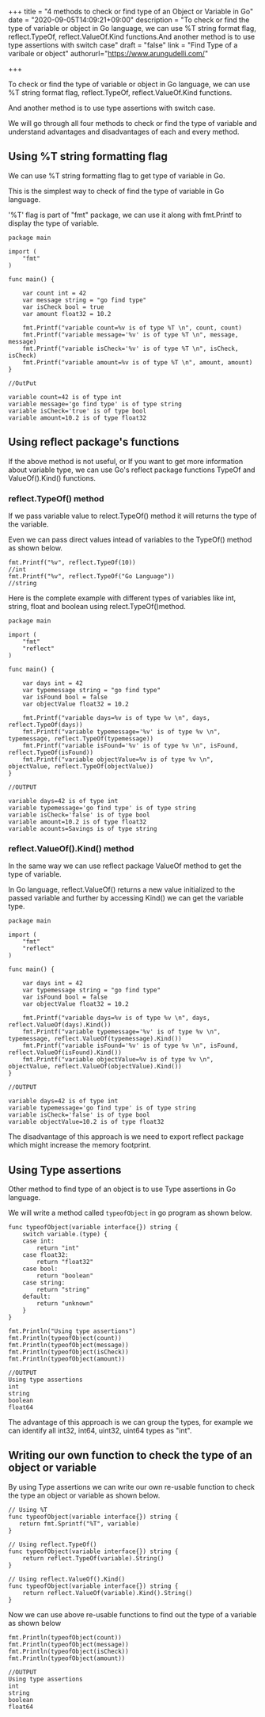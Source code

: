 +++
title = "4 methods to check or find type of an Object or Variable in Go"
date = "2020-09-05T14:09:21+09:00"
description = "To check or find the type of variable or object in Go language, we can use %T string format flag, reflect.TypeOf, reflect.ValueOf.Kind functions.And another method is to use type assertions with switch case"
draft = "false"
link = "Find Type of a varibale or object"
authorurl="https://www.arungudelli.com/"

+++

To check or find the type of variable or object in Go language, we can use %T string format flag, reflect.TypeOf, reflect.ValueOf.Kind functions. 

And another method is to use type assertions with switch case.

We will go through all four methods to check or find the type of variable and understand advantages and disadvantages of each and every method.

## Using %T string formatting flag

We can use %T string formatting flag to get type of variable in Go.

This is the simplest way to check of find the type of variable in Go language.

'%T' flag is part of "fmt" package, we can use it along with fmt.Printf to display the type of variable.

```
package main

import (
	"fmt"
)

func main() {

	var count int = 42
	var message string = "go find type"
	var isCheck bool = true
	var amount float32 = 10.2

	fmt.Printf("variable count=%v is of type %T \n", count, count)
	fmt.Printf("variable message='%v' is of type %T \n", message, message)
	fmt.Printf("variable isCheck='%v' is of type %T \n", isCheck, isCheck)
	fmt.Printf("variable amount=%v is of type %T \n", amount, amount)
}

//OutPut

variable count=42 is of type int
variable message='go find type' is of type string
variable isCheck='true' is of type bool
variable amount=10.2 is of type float32

```

## Using reflect package's functions

If the above method is not useful, or If you want to get more information about variable type, we can use Go's reflect package functions TypeOf and ValueOf().Kind() functions.

### reflect.TypeOf() method 

If we pass variable value to relect.TypeOf() method it will returns the type of the variable.

Even we can pass direct values intead of variables to the TypeOf() method as shown below.

```
fmt.Printf("%v", reflect.TypeOf(10))
//int
fmt.Printf("%v", reflect.TypeOf("Go Language"))
//string

```

Here is the complete example with different types of variables like int, string, float and boolean using relect.TypeOf()method.

```
package main

import (
	"fmt"
	"reflect"
)

func main() {

	var days int = 42
	var typemessage string = "go find type"
	var isFound bool = false
	var objectValue float32 = 10.2

	fmt.Printf("variable days=%v is of type %v \n", days, reflect.TypeOf(days))
	fmt.Printf("variable typemessage='%v' is of type %v \n", typemessage, reflect.TypeOf(typemessage))
	fmt.Printf("variable isFound='%v' is of type %v \n", isFound, reflect.TypeOf(isFound))
	fmt.Printf("variable objectValue=%v is of type %v \n", objectValue, reflect.TypeOf(objectValue))
}

//OUTPUT 

variable days=42 is of type int
variable typemessage='go find type' is of type string
variable isCheck='false' is of type bool
variable amount=10.2 is of type float32
variable acounts=Savings is of type string

```

### reflect.ValueOf().Kind() method 

In the same way we can use reflect package ValueOf method to get the type of variable.

In Go language, reflect.ValueOf() returns a new value initialized to the passed variable and further by accessing Kind() we can get the variable type.

```
package main

import (
	"fmt"
	"reflect"
)

func main() {

	var days int = 42
	var typemessage string = "go find type"
	var isFound bool = false
	var objectValue float32 = 10.2

	fmt.Printf("variable days=%v is of type %v \n", days, reflect.ValueOf(days).Kind())
	fmt.Printf("variable typemessage='%v' is of type %v \n", typemessage, reflect.ValueOf(typemessage).Kind())
	fmt.Printf("variable isFound='%v' is of type %v \n", isFound, reflect.ValueOf(isFound).Kind())
	fmt.Printf("variable objectValue=%v is of type %v \n", objectValue, reflect.ValueOf(objectValue).Kind())
}

//OUTPUT 

variable days=42 is of type int
variable typemessage='go find type' is of type string
variable isCheck='false' is of type bool
variable objectValue=10.2 is of type float32

```

The disadvantage of this approach is we need to export reflect package which might increase the memory footprint.

## Using Type assertions

Other method to find type of an object is to use Type assertions in Go language.

We will write a method called `typeofObject` in go program as shown below.

```
func typeofObject(variable interface{}) string {
	switch variable.(type) {
	case int:
		return "int"
	case float32:
		return "float32"
	case bool:
		return "boolean"
	case string:
		return "string"
	default:
		return "unknown"
	}
}

fmt.Println("Using type assertions")
fmt.Println(typeofObject(count))
fmt.Println(typeofObject(message))
fmt.Println(typeofObject(isCheck))
fmt.Println(typeofObject(amount))

//OUTPUT
Using type assertions
int
string
boolean
float64	
```

The advantage of this approach is we can group the types, for example we can identify all int32, int64, uint32, uint64 types as "int". 

## Writing our own function to check the type of an object or variable

By using Type assertions we can write our own re-usable function to check the type an object or variable as shown below.

```
// Using %T 
func typeofObject(variable interface{}) string {
   return fmt.Sprintf("%T", variable)
}

// Using reflect.TypeOf()
func typeofObject(variable interface{}) string {
    return reflect.TypeOf(variable).String()
}

// Using reflect.ValueOf().Kind()
func typeofObject(variable interface{}) string {
	return reflect.ValueOf(variable).Kind().String()
}
```

Now we can use above re-usable functions to find out the type of a variable as shown below

```
fmt.Println(typeofObject(count))
fmt.Println(typeofObject(message))
fmt.Println(typeofObject(isCheck))
fmt.Println(typeofObject(amount))

//OUTPUT
Using type assertions
int
string
boolean
float64	
```